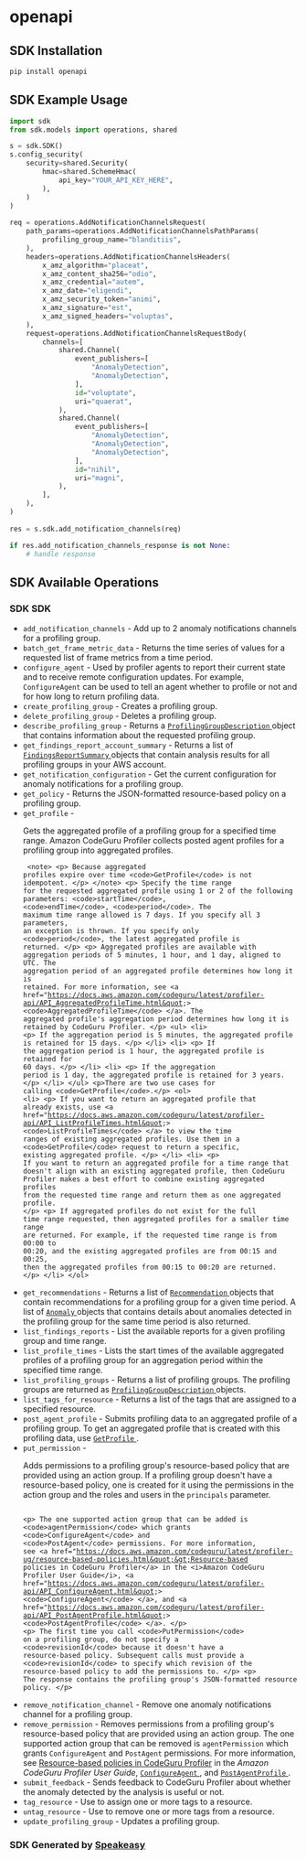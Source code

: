 # openapi

<!-- Start SDK Installation -->
## SDK Installation

```bash
pip install openapi
```
<!-- End SDK Installation -->

<!-- Start SDK Example Usage -->
## SDK Example Usage

```python
import sdk
from sdk.models import operations, shared

s = sdk.SDK()
s.config_security(
    security=shared.Security(
        hmac=shared.SchemeHmac(
            api_key="YOUR_API_KEY_HERE",
        ),
    )
)
    
req = operations.AddNotificationChannelsRequest(
    path_params=operations.AddNotificationChannelsPathParams(
        profiling_group_name="blanditiis",
    ),
    headers=operations.AddNotificationChannelsHeaders(
        x_amz_algorithm="placeat",
        x_amz_content_sha256="odio",
        x_amz_credential="autem",
        x_amz_date="eligendi",
        x_amz_security_token="animi",
        x_amz_signature="est",
        x_amz_signed_headers="voluptas",
    ),
    request=operations.AddNotificationChannelsRequestBody(
        channels=[
            shared.Channel(
                event_publishers=[
                    "AnomalyDetection",
                    "AnomalyDetection",
                ],
                id="voluptate",
                uri="quaerat",
            ),
            shared.Channel(
                event_publishers=[
                    "AnomalyDetection",
                    "AnomalyDetection",
                    "AnomalyDetection",
                ],
                id="nihil",
                uri="magni",
            ),
        ],
    ),
)
    
res = s.sdk.add_notification_channels(req)

if res.add_notification_channels_response is not None:
    # handle response
```
<!-- End SDK Example Usage -->

<!-- Start SDK Available Operations -->
## SDK Available Operations

### SDK SDK

* `add_notification_channels` - Add up to 2 anomaly notifications channels for a profiling group.
* `batch_get_frame_metric_data` -  Returns the time series of values for a requested list of frame metrics from a time period.
* `configure_agent` -  Used by profiler agents to report their current state and to receive remote configuration updates. For example, <code>ConfigureAgent</code> can be used to tell an agent whether to profile or not and for how long to return profiling data. 
* `create_profiling_group` - Creates a profiling group.
* `delete_profiling_group` - Deletes a profiling group.
* `describe_profiling_group` -  Returns a <a href="https://docs.aws.amazon.com/codeguru/latest/profiler-api/API_ProfilingGroupDescription.html"> <code>ProfilingGroupDescription</code> </a> object that contains information about the requested profiling group. 
* `get_findings_report_account_summary` -  Returns a list of <a href="https://docs.aws.amazon.com/codeguru/latest/profiler-api/API_FindingsReportSummary.html"> <code>FindingsReportSummary</code> </a> objects that contain analysis results for all profiling groups in your AWS account. 
* `get_notification_configuration` - Get the current configuration for anomaly notifications for a profiling group.
* `get_policy` -  Returns the JSON-formatted resource-based policy on a profiling group. 
* `get_profile` - <p> Gets the aggregated profile of a profiling group for a specified time range. Amazon CodeGuru Profiler collects posted agent profiles for a profiling group into aggregated profiles. </p> <pre><code> &lt;note&gt; &lt;p&gt; Because aggregated profiles expire over time &lt;code&gt;GetProfile&lt;/code&gt; is not idempotent. &lt;/p&gt; &lt;/note&gt; &lt;p&gt; Specify the time range for the requested aggregated profile using 1 or 2 of the following parameters: &lt;code&gt;startTime&lt;/code&gt;, &lt;code&gt;endTime&lt;/code&gt;, &lt;code&gt;period&lt;/code&gt;. The maximum time range allowed is 7 days. If you specify all 3 parameters, an exception is thrown. If you specify only &lt;code&gt;period&lt;/code&gt;, the latest aggregated profile is returned. &lt;/p&gt; &lt;p&gt; Aggregated profiles are available with aggregation periods of 5 minutes, 1 hour, and 1 day, aligned to UTC. The aggregation period of an aggregated profile determines how long it is retained. For more information, see &lt;a href=&quot;https://docs.aws.amazon.com/codeguru/latest/profiler-api/API_AggregatedProfileTime.html&quot;&gt; &lt;code&gt;AggregatedProfileTime&lt;/code&gt; &lt;/a&gt;. The aggregated profile's aggregation period determines how long it is retained by CodeGuru Profiler. &lt;/p&gt; &lt;ul&gt; &lt;li&gt; &lt;p&gt; If the aggregation period is 5 minutes, the aggregated profile is retained for 15 days. &lt;/p&gt; &lt;/li&gt; &lt;li&gt; &lt;p&gt; If the aggregation period is 1 hour, the aggregated profile is retained for 60 days. &lt;/p&gt; &lt;/li&gt; &lt;li&gt; &lt;p&gt; If the aggregation period is 1 day, the aggregated profile is retained for 3 years. &lt;/p&gt; &lt;/li&gt; &lt;/ul&gt; &lt;p&gt;There are two use cases for calling &lt;code&gt;GetProfile&lt;/code&gt;.&lt;/p&gt; &lt;ol&gt; &lt;li&gt; &lt;p&gt; If you want to return an aggregated profile that already exists, use &lt;a href=&quot;https://docs.aws.amazon.com/codeguru/latest/profiler-api/API_ListProfileTimes.html&quot;&gt; &lt;code&gt;ListProfileTimes&lt;/code&gt; &lt;/a&gt; to view the time ranges of existing aggregated profiles. Use them in a &lt;code&gt;GetProfile&lt;/code&gt; request to return a specific, existing aggregated profile. &lt;/p&gt; &lt;/li&gt; &lt;li&gt; &lt;p&gt; If you want to return an aggregated profile for a time range that doesn't align with an existing aggregated profile, then CodeGuru Profiler makes a best effort to combine existing aggregated profiles from the requested time range and return them as one aggregated profile. &lt;/p&gt; &lt;p&gt; If aggregated profiles do not exist for the full time range requested, then aggregated profiles for a smaller time range are returned. For example, if the requested time range is from 00:00 to 00:20, and the existing aggregated profiles are from 00:15 and 00:25, then the aggregated profiles from 00:15 to 00:20 are returned. &lt;/p&gt; &lt;/li&gt; &lt;/ol&gt; </code></pre>
* `get_recommendations` -  Returns a list of <a href="https://docs.aws.amazon.com/codeguru/latest/profiler-api/API_Recommendation.html"> <code>Recommendation</code> </a> objects that contain recommendations for a profiling group for a given time period. A list of <a href="https://docs.aws.amazon.com/codeguru/latest/profiler-api/API_Anomaly.html"> <code>Anomaly</code> </a> objects that contains details about anomalies detected in the profiling group for the same time period is also returned. 
* `list_findings_reports` - List the available reports for a given profiling group and time range.
* `list_profile_times` - Lists the start times of the available aggregated profiles of a profiling group for an aggregation period within the specified time range.
* `list_profiling_groups` -  Returns a list of profiling groups. The profiling groups are returned as <a href="https://docs.aws.amazon.com/codeguru/latest/profiler-api/API_ProfilingGroupDescription.html"> <code>ProfilingGroupDescription</code> </a> objects. 
* `list_tags_for_resource` -  Returns a list of the tags that are assigned to a specified resource. 
* `post_agent_profile` -  Submits profiling data to an aggregated profile of a profiling group. To get an aggregated profile that is created with this profiling data, use <a href="https://docs.aws.amazon.com/codeguru/latest/profiler-api/API_GetProfile.html"> <code>GetProfile</code> </a>. 
* `put_permission` - <p> Adds permissions to a profiling group's resource-based policy that are provided using an action group. If a profiling group doesn't have a resource-based policy, one is created for it using the permissions in the action group and the roles and users in the <code>principals</code> parameter. </p> <pre><code> &lt;p&gt; The one supported action group that can be added is &lt;code&gt;agentPermission&lt;/code&gt; which grants &lt;code&gt;ConfigureAgent&lt;/code&gt; and &lt;code&gt;PostAgent&lt;/code&gt; permissions. For more information, see &lt;a href=&quot;https://docs.aws.amazon.com/codeguru/latest/profiler-ug/resource-based-policies.html&quot;&gt;Resource-based policies in CodeGuru Profiler&lt;/a&gt; in the &lt;i&gt;Amazon CodeGuru Profiler User Guide&lt;/i&gt;, &lt;a href=&quot;https://docs.aws.amazon.com/codeguru/latest/profiler-api/API_ConfigureAgent.html&quot;&gt; &lt;code&gt;ConfigureAgent&lt;/code&gt; &lt;/a&gt;, and &lt;a href=&quot;https://docs.aws.amazon.com/codeguru/latest/profiler-api/API_PostAgentProfile.html&quot;&gt; &lt;code&gt;PostAgentProfile&lt;/code&gt; &lt;/a&gt;. &lt;/p&gt; &lt;p&gt; The first time you call &lt;code&gt;PutPermission&lt;/code&gt; on a profiling group, do not specify a &lt;code&gt;revisionId&lt;/code&gt; because it doesn't have a resource-based policy. Subsequent calls must provide a &lt;code&gt;revisionId&lt;/code&gt; to specify which revision of the resource-based policy to add the permissions to. &lt;/p&gt; &lt;p&gt; The response contains the profiling group's JSON-formatted resource policy. &lt;/p&gt; </code></pre>
* `remove_notification_channel` - Remove one anomaly notifications channel for a profiling group.
* `remove_permission` -  Removes permissions from a profiling group's resource-based policy that are provided using an action group. The one supported action group that can be removed is <code>agentPermission</code> which grants <code>ConfigureAgent</code> and <code>PostAgent</code> permissions. For more information, see <a href="https://docs.aws.amazon.com/codeguru/latest/profiler-ug/resource-based-policies.html">Resource-based policies in CodeGuru Profiler</a> in the <i>Amazon CodeGuru Profiler User Guide</i>, <a href="https://docs.aws.amazon.com/codeguru/latest/profiler-api/API_ConfigureAgent.html"> <code>ConfigureAgent</code> </a>, and <a href="https://docs.aws.amazon.com/codeguru/latest/profiler-api/API_PostAgentProfile.html"> <code>PostAgentProfile</code> </a>. 
* `submit_feedback` - Sends feedback to CodeGuru Profiler about whether the anomaly detected by the analysis is useful or not.
* `tag_resource` -  Use to assign one or more tags to a resource. 
* `untag_resource` -  Use to remove one or more tags from a resource. 
* `update_profiling_group` - Updates a profiling group.

<!-- End SDK Available Operations -->

### SDK Generated by [Speakeasy](https://docs.speakeasyapi.dev/docs/using-speakeasy/client-sdks)
